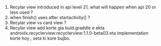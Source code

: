 1. Recylar view introduced in api level 21, what will happen when api 20 or less used ?
2. when finish() uses after startactivity() ?
3. Recylar view vs card view ?
4. Recylar view add korte gia buld.graddle e ekta androidx.recyclerview:recyclerview:1.1.0-beta03 eta implementation korte hoy , seta ki kore bujbo.
